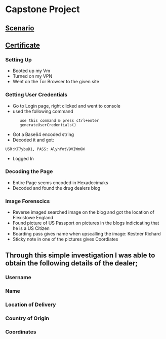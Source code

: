 # Capstone Project
## [Scenario](https://github.com/alejandro-garf/Blue-Team-Junior-Analyst/blob/main/Intro%20to%20DarkWeb%20Operations/Scenario)
## [Certificate](https://github.com/alejandro-garf/Blue-Team-Junior-Analyst/blob/main/Intro%20to%20DarkWeb%20Operations/IntroToDarkwebOPs.pdf)
### Setting Up
 - Booted up my Vm
 - Turned on my VPN
 - Went on the Tor Browser to the given site
### Getting User Credentials 
 - Go to Login page, right clicked and went to console
 - used the following command
   ```
      use this command & press ctrl+enter
      generateUserCredentials() 
 - Got a Base64 encoded string
 - Decoded it and got:
```
USR:KF7ybuD1, PASS: AlyhfotV9VIWm6W
```
 - Logged In
### Decoding the Page
 - Entire Page seems encoded in Hexadecimaks
 - Decoded and found the drug dealers blog
### Image Forenscics
 - Reverse imaged searched image on the blog and got the location of Flexistowe England
 - Found picture of US Passport on pictures in the blogs indicicating that he is a US Citizen
 - Boarding pass gives name when upscalling the image: Kestner Richard
 - Sticky note in one of the pictures gives Coordiates


## Through this simple investigation I was able to obtain the following details of the dealer;
### Username
### Name
### Location of Delivery
### Country of Origin
### Coordinates
